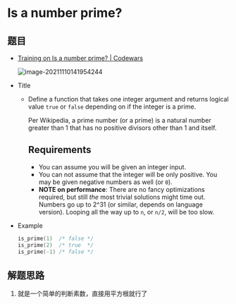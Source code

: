 # Is a number prime?

## 题目

- [Training on Is a number prime? | Codewars](https://www.codewars.com/kata/5262119038c0985a5b00029f/train/java)

  ![image-20211110141954244](https://gitee.com/rokzhughost/cloudimage/raw/master/img/image-20211110141954244.png)

- Title

  - Define a function that takes one integer argument and returns logical value `true` or `false` depending on if the integer is a prime.

    Per Wikipedia, a prime number (or a prime) is a natural number greater than 1 that has no positive divisors other than 1 and itself.

    ## Requirements

    - You can assume you will be given an integer input.
    - You can not assume that the integer will be only positive. You may be given negative numbers as well (or `0`).
    - **NOTE on performance**: There are no fancy optimizations required, but still *the* most trivial solutions might time out. Numbers go up to 2^31 (or similar, depends on language version). Looping all the way up to `n`, or `n/2`, will be too slow.

- Example

  ```c
  is_prime(1)  /* false */
  is_prime(2)  /* true  */
  is_prime(-1) /* false */
  ```

## 解题思路
1. 就是一个简单的判断素数，直接用平方根就行了
